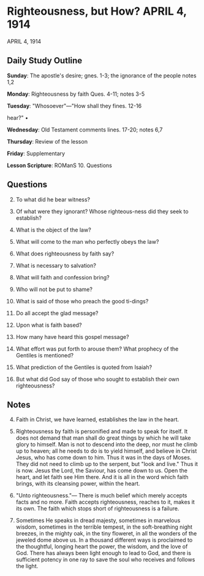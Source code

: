 # Righteousness, but How? APRIL 4, 1914
APRIL 4, 1914

## Daily Study Outline

**Sunday**: The apostle's desire; gnes. 1-3; the ignorance of the people notes 1,2

**Monday**: Righteousness by faith Ques. 4-11; notes 3-5

**Tuesday**: "Whosoever"—"How shall they fines. 12-16

hear?" •

**Wednesday**: Old Testament comments lines. 17-20; notes 6,7

**Thursday**: Review of the lesson

**Friday**: Supplementary

**Lesson Scripture**: ROManS 10. Questions

## Questions

2. To what did he bear witness? 

3. Of what were they ignorant? Whose righteous-ness did they seek to establish? 

4. What is the object of the law? 

5. What will come to the man who perfectly obeys the law? 

8. What does righteousness by faith say? 

9. What is necessary to salvation? 

10. What will faith and confession bring? 

11. Who will not be put to shame? 

14. What is said of those who preach the good ti-dings? 

15. Do all accept the glad message? 

16. Upon what is faith based? 

17. How many have heard this gospel message? 

18. What effort was put forth to arouse them? What prophecy of the Gentiles is mentioned? 

19. What prediction of the Gentiles is quoted from Isaiah? 

20. But what did God say of those who sought to establish their own righteousness? 

## Notes

4. Faith in Christ, we have learned, establishes the law in the heart.

4. Righteousness by faith is personified and made to speak for itself. It does not demand that man shall do great things by which he will take glory to himself. Man is not to descend into the deep, nor must he climb up to heaven; all he needs to do is to yield himself, and believe in Christ Jesus, who has come down to him. Thus it was in the days of Moses. They did not need to climb up to the serpent, but "look and live." Thus it is now. Jesus the Lord, the Saviour, has come down to us. Open the heart, and let faith see Him there. And it is all in the word which faith brings, with its cleansing power, within the heart.

5. "Unto righteousness."— There is much belief which merely accepts facts and no more. Faith accepts righteousness, reaches to it, makes it its own. The faith which stops short of righteousness is a failure.

4. Sometimes He speaks in dread majesty, sometimes in marvelous wisdom, sometimes in the terrible tempest, in the soft-breathing night breezes, in the mighty oak, in the tiny floweret, in all the wonders of the jeweled dome above us. In a thousand different ways is proclaimed to the thoughtful, longing heart the power, the wisdom, and the love of God. There has always been light enough to lead to God, and there is sufficient potency in one ray to save the soul who receives and follows the light.
